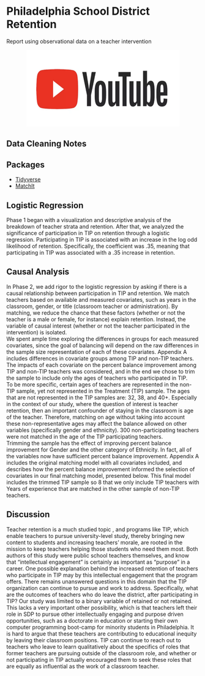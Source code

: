 # Philadelphia School District Retention

Report using observational data on a teacher intervention


<p align="center">
<img src="https://github.com/katjanewilson/WhartonAnalytics-YouTube/blob/master/images/youtube_logo.png"
  alt="Size Limit comment in pull request about bundle size changes"
  width="400" height="200">
</p>

## Data Cleaning Notes

## Packages

* [Tidyverse](https://cran.r-project.org/web/packages/tidyverse/tidyverse.pdf)
* [MatchIt](https://cran.r-project.org/web/packages/ClusterR/ClusterR.pdf)


## Logistic Regression

Phase 1 began with a visualization and descriptive analysis of the breakdown of teacher strata and retention. After that, we analyzed the significance of participation in TIP on retention through a logistic regression. Participating in TIP is associated with an increase in the log odd likelihood of retention. Specifically, the coefficient was .35, meaning that participating in TIP was associated with a .35 increase in retention.

## Causal Analysis

In Phase 2, we add rigor to the logistic regression by asking if there is a causal relationship between participation in TIP and retention. We match teachers based on available and measured covariates, such as years in the classroom, gender, or title (classroom teacher or administration). By matching, we reduce the chance that these factors (whether or not the teacher is a male or female, for instance) explain retention. Instead, the variable of causal interest (whether or not the teacher participated in the intervention) is isolated. </br>
We spent ample time exploring the differences in groups for each measured covariates, since the goal of balancing will depend on the raw differences in the sample size representation of each of these covariates. Appendix A includes differences in covariate groups among TIP and non-TIP teachers. The impacts of each covariate on the percent balance improvement among TIP and non-TIP teachers was considered, and in the end we chose to trim the sample to include only the ages of teachers who participated in TIP. </br>
To be more specific, certain ages of teachers are represented in the non-TIP sample, yet not represented in the Treatment (TIP) sample. The ages that are not represented in the TIP samples are: 32, 38, and 40+. Especially in the context of our study, where the question of interest is teacher retention, then an important confounder of staying in the classroom is age of the teacher. Therefore, matching on age without taking into account these non-representative ages may affect the balance allowed on other variables (specifically gender and ethnicity). 300 non-participating teachers were not matched in the age of the TIP participating teachers. </br>
Trimming the sample has the effect of improving percent balance improvement for Gender and the other category of Ethnicity. In fact, all of the variables now have sufficient percent balance improvement. Appendix A includes the original matching model with all covariates included, and describes how the percent balance improvement informed the selection of covariates in our final matching model, presented below. This final model includes the trimmed TIP sample so
8
that we only include TIP teachers with Years of experience that are matched in the other sample of non-TIP teachers.


## Discussion
Teacher
retention is a much studied topic , and programs like TIP, which enable teachers to pursue
university-level study, thereby bringing new content to students and increasing teachers’ morale, are rooted in the mission to keep teachers helping those students who need them most. Both authors of this study were public school teachers themselves, and know that “intellectual engagement” is certainly as important as “purpose” in a career. One possible explanation behind the increased retention of teachers who participate in TIP may by this intellectual engagement that the program offers.
There remains unanswered questions in this domain that the TIP organization can continue to pursue and work to address. Specifically, what are the outcomes of teachers who do leave the district, after participating in TIP? Our study was limited to a binary variable of retained or not retained. This lacks a very important other possibility, which is that teachers left their role in SDP to pursue other intellectually engaging and purpose driven opportunities, such as a doctorate in education or starting their own computer programming boot-camp for minority students in Philadelphia. It is hard to argue that these teachers are contributing to educational inequity by leaving their classroom positions. TIP can continue to reach out to teachers who leave to learn qualitatively about the specifics of roles that former teachers are pursuing outside of the classroom role, and whether or not participating in TIP actually encouraged them to seek these roles that are equally as influential as the work of a classroom teacher.
